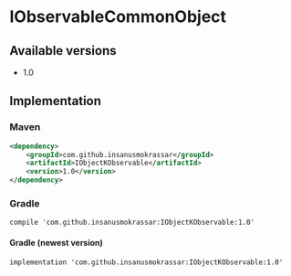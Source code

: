 # IObservableCommonObject

## Available versions

* 1.0

## Implementation

### Maven

```xml
<dependency>
    <groupId>com.github.insanusmokrassar</groupId>
    <artifactId>IObjectKObservable</artifactId>
    <version>1.0</version>
</dependency>
```

### Gradle

```
compile 'com.github.insanusmokrassar:IObjectKObservable:1.0'
```

#### Gradle (newest version)

```
implementation 'com.github.insanusmokrassar:IObjectKObservable:1.0'
```
